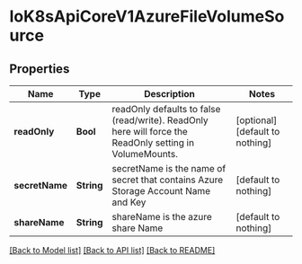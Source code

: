 # IoK8sApiCoreV1AzureFileVolumeSource


## Properties
Name | Type | Description | Notes
------------ | ------------- | ------------- | -------------
**readOnly** | **Bool** | readOnly defaults to false (read/write). ReadOnly here will force the ReadOnly setting in VolumeMounts. | [optional] [default to nothing]
**secretName** | **String** | secretName is the  name of secret that contains Azure Storage Account Name and Key | [default to nothing]
**shareName** | **String** | shareName is the azure share Name | [default to nothing]


[[Back to Model list]](../README.md#models) [[Back to API list]](../README.md#api-endpoints) [[Back to README]](../README.md)


